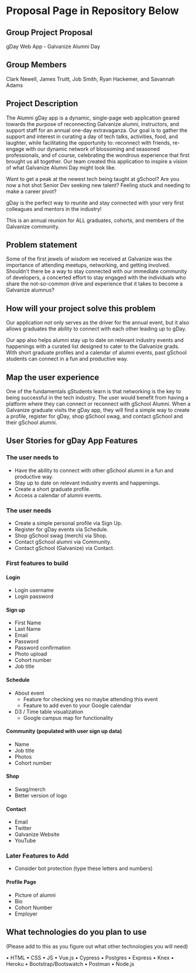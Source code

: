 # Proposal Page in Repository Below

## Group Project Proposal

gDay Web App - Galvanize Alumni Day

## Group Members

Clark Newell, James Truitt, Job Smith, Ryan Hackemer, and Savannah Adams

## Project Description

The Alumni gDay app is a dynamic, single-page web application geared towards the purpose of reconnecting Galvanize alumni, instructors, and support staff for an annual one-day extravaganza. Our goal is to gather the support and interest in curating a day of tech talks, activities, food, and laughter, while facilitating the opportunity to: reconnect with friends, re-engage with our dynamic network of blossoming and seasoned professionals, and of course, celebrating the wondrous experience that first brought us all together. Our team created this application to inspire a vision of what Galvanize Alumni Day might look like.

Want to get a peak at the newest tech being taught at gSchool? 
Are you now a hot shot Senior Dev seeking new talent? 
Feeling stuck and needing to make a career pivot? 

gDay is the perfect way to reunite and stay connected with your very first colleagues and mentors in the industry!

This is an annual reunion for ALL graduates, cohorts, and members of the Galvanize community.

## Problem statement

Some of the first jewels of wisdom we received at Galvanize was the importance of attending meetups, networking, and getting involved. Shouldn't there be a way to stay connected with our immediate community of developers, a concerted effort to stay engaged with the individuals who share the not-so-common drive and experience that it takes to become a Galvanize alumnus?

## How will your project solve this problem

Our application not only serves as the driver for the annual event, but it also allows graduates the ability to connect with each other leading up to gDay.

Our app also helps alumni stay up to date on relevant industry events and happenings with a curated list designed to cater to the Galvanize grads. With short graduate profiles and a calendar of alumni events, past gSchool students can connect in a fun and productive way.

## Map the user experience

One of the fundamentals gStudents learn is that networking is the key to being successful in the tech industry.  The user would benefit from having a platform where they can connect or reconnect with gSchool Alumni.  When a Galvanize graduate visits the gDay app, they will find a simple way to create a profile, register for gDay, shop gSchool swag, and contact gSchool and their gSchool alumni.

## User Stories for gDay App Features

### The user needs to

* Have the ability to connect with other gSchool alumni in a fun and productive way.
* Stay up to date on relevant industry events and happenings.
* Create a short graduate profile.
* Access a calendar of alumni events.

### The user needs

* Create a simple personal profile via Sign Up.
* Register for gDay events via Schedule.
* Shop gSchool swag (merch) via Shop.
* Contact gSchool alumni via Community.
* Contact gSchool (Galvanize) via Contact.

### First features to build

#### Login

* Login username
* Login password

#### Sign up

* First Name
* Last Name
* Email
* Password
* Password confirmation
* Photo upload
* Cohort number
* Job title

#### Schedule

* About event
  * Feature for checking yes no maybe attending this event
  * Feature to add even to your Google calendar
* D3 / Time table visualization 
  * Google campus map for functionality

#### Community (populated with user sign up data)

* Name
* Job title
* Photos
* Cohort number

#### Shop

* Swag/merch
* Better version of logo

#### Contact

* Email
* Twitter
* Galvanize Website
* YouTube

### Later Features to Add

* Consider bot protection (type these letters and numbers)

#### Profile Page

* Picture of alumni
* Bio
* Cohort Number
* Employer

## What technologies do you plan to use

(Please add to this as you figure out what other technologies you will need)

• HTML • CSS • JS • Vue.js • Cypress • Postgres • Express • Knex • Heroku
• Bootstrap/Bootswatch • Postman • Node.js
